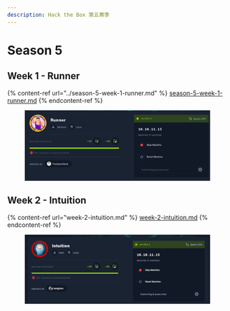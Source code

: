 ```yaml
---
description: Hack the Box 第五赛季
---
```


# Season 5

## Week 1 - Runner

{% content-ref url="../season-5-week-1-runner.md" %}
[season-5-week-1-runner.md](../season-5-week-1-runner.md)
{% endcontent-ref %}

<figure><img src="../../.gitbook/assets/image (4) (1).png" alt=""><figcaption></figcaption></figure>

## Week 2 - Intuition

{% content-ref url="week-2-intuition.md" %}
[week-2-intuition.md](week-2-intuition.md)
{% endcontent-ref %}

<figure><img src="../../.gitbook/assets/image (9).png" alt=""><figcaption></figcaption></figure>
